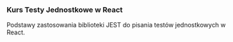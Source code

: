 ### Kurs Testy Jednostkowe w React

Podstawy zastosowania biblioteki JEST do pisania testów jednostkowych w React.
